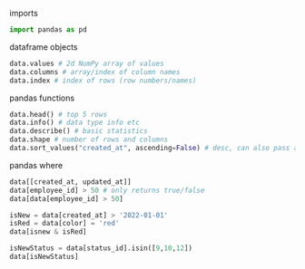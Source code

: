 imports
```python
import pandas as pd
```

dataframe objects
```python
data.values # 2d NumPy array of values
data.columns # array/index of column names 
data.index # index of rows (row numbers/names)
```

pandas functions
```python
data.head() # top 5 rows
data.info() # data type info etc
data.describe() # basic statistics
data.shape # number of rows and columns
data.sort_values("created_at", ascending=False) # desc, can also pass an array on both arguments
```

pandas where
```python
data[[created_at, updated_at]]
data[employee_id] > 50 # only returns true/false
data[data[employee_id] > 50]

isNew = data[created_at] > '2022-01-01'
isRed = data[color] = 'red'
data[isnew & isRed]

isNewStatus = data[status_id].isin([9,10,12])
data[isNewStatus]
```


